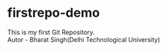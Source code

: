 # firstrepo-demo
This is my first Git Repository.
<br>
Autor - Bharat Singh(Delhi Technological University)
